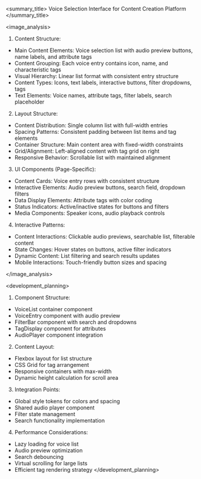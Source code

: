 <summary_title>
Voice Selection Interface for Content Creation Platform
</summary_title>

<image_analysis>
1. Content Structure:
- Main Content Elements: Voice selection list with audio preview buttons, name labels, and attribute tags
- Content Grouping: Each voice entry contains icon, name, and characteristic tags
- Visual Hierarchy: Linear list format with consistent entry structure
- Content Types: Icons, text labels, interactive buttons, filter dropdowns, tags
- Text Elements: Voice names, attribute tags, filter labels, search placeholder

2. Layout Structure:
- Content Distribution: Single column list with full-width entries
- Spacing Patterns: Consistent padding between list items and tag elements
- Container Structure: Main content area with fixed-width constraints
- Grid/Alignment: Left-aligned content with tag grid on right
- Responsive Behavior: Scrollable list with maintained alignment

3. UI Components (Page-Specific):
- Content Cards: Voice entry rows with consistent structure
- Interactive Elements: Audio preview buttons, search field, dropdown filters
- Data Display Elements: Attribute tags with color coding
- Status Indicators: Active/inactive states for buttons and filters
- Media Components: Speaker icons, audio playback controls

4. Interactive Patterns:
- Content Interactions: Clickable audio previews, searchable list, filterable content
- State Changes: Hover states on buttons, active filter indicators
- Dynamic Content: List filtering and search results updates
- Mobile Interactions: Touch-friendly button sizes and spacing

</image_analysis>

<development_planning>
1. Component Structure:
- VoiceList container component
- VoiceEntry component with audio preview
- FilterBar component with search and dropdowns
- TagDisplay component for attributes
- AudioPlayer component integration

2. Content Layout:
- Flexbox layout for list structure
- CSS Grid for tag arrangement
- Responsive containers with max-width
- Dynamic height calculation for scroll area

3. Integration Points:
- Global style tokens for colors and spacing
- Shared audio player component
- Filter state management
- Search functionality implementation

4. Performance Considerations:
- Lazy loading for voice list
- Audio preview optimization
- Search debouncing
- Virtual scrolling for large lists
- Efficient tag rendering strategy
</development_planning>